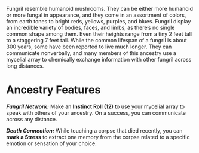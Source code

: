 Fungril resemble humanoid mushrooms. They can be either more humanoid or more fungal in appearance, and they come in an assortment of colors, from earth tones to bright reds, yellows, purples, and blues. Fungril display an incredible variety of bodies, faces, and limbs, as there’s no single common shape among them. Even their heights range from a tiny 2 feet tall to a staggering 7 feet tall. While the common lifespan of a fungril is about 300 years, some have been reported to live much longer. They can communicate nonverbally, and many members of this ancestry use a mycelial array to chemically exchange information with other fungril across long distances.

# Ancestry Features

***Fungril Network:*** Make an **Instinct Roll (12)** to use your mycelial array to speak with others of your ancestry. On a success, you can communicate across any distance.

***Death Connection:*** While touching a corpse that died recently, you can **mark a Stress** to extract one memory from the corpse related to a specific emotion or sensation of your choice.
